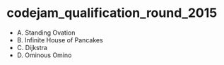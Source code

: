 codejam_qualification_round_2015
===============================

* A. Standing Ovation
* B. Infinite House of Pancakes
* C. Dijkstra
* D. Ominous Omino

